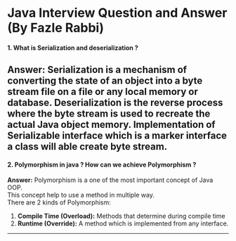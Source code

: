 # Java Interview Question and Answer (By Fazle Rabbi)
#### 1. What is Serialization and deserialization ?</br>
**Answer:** Serialization is a mechanism of converting the state of an object into a byte stream file on a file or any local memory or database.
Deserialization is the reverse process where the byte stream is used to recreate the actual Java object memory.
Implementation of Serializable interface which is a marker interface a class will able create byte stream.
-----------------------------
#### 2. Polymorphism  in java ? How can we achieve Polymorphism  ?</br>
**Answer:**
Polymorphism is a one of the most important concept of Java OOP.</br>
This concept help to use a method in multiple way.</br>
There are 2 kinds of Polymorphism:
1. **Compile Time (Overload):** Methods that determine during compile time
2. **Runtime (Override):** A method which is implemented from any interface.
------------------------------


